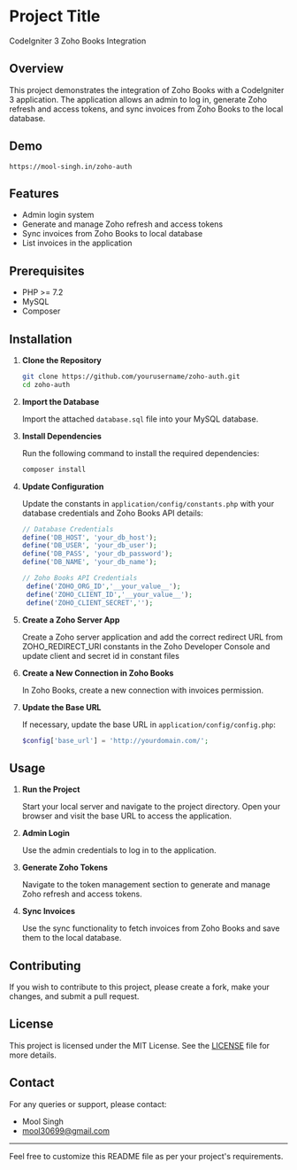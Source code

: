 # Project Title

CodeIgniter 3 Zoho Books Integration

## Overview

This project demonstrates the integration of Zoho Books with a CodeIgniter 3 application. The application allows an admin to log in, generate Zoho refresh and access tokens, and sync invoices from Zoho Books to the local database.

## Demo

```
https://mool-singh.in/zoho-auth
```

## Features

- Admin login system
- Generate and manage Zoho refresh and access tokens
- Sync invoices from Zoho Books to local database
- List invoices in the application

## Prerequisites

- PHP >= 7.2
- MySQL
- Composer

## Installation

1. **Clone the Repository**

   ```bash
   git clone https://github.com/yourusername/zoho-auth.git
   cd zoho-auth
   ```

2. **Import the Database**

   Import the attached `database.sql` file into your MySQL database.

3. **Install Dependencies**

   Run the following command to install the required dependencies:

   ```bash
   composer install
   ```

4. **Update Configuration**

   Update the constants in `application/config/constants.php` with your database credentials and Zoho Books API details:

   ```php
   // Database Credentials
   define('DB_HOST', 'your_db_host');
   define('DB_USER', 'your_db_user');
   define('DB_PASS', 'your_db_password');
   define('DB_NAME', 'your_db_name');

   // Zoho Books API Credentials
    define('ZOHO_ORG_ID','__your_value__');
    define('ZOHO_CLIENT_ID','__your_value__');
    define('ZOHO_CLIENT_SECRET','');
   ```

5. **Create a Zoho Server App**

   Create a Zoho server application and add the correct redirect URL from ZOHO_REDIRECT_URI constants in the Zoho Developer Console and update client and secret id in constant files

6. **Create a New Connection in Zoho Books**

   In Zoho Books, create a new connection with invoices permission. 

7. **Update the Base URL**

   If necessary, update the base URL in `application/config/config.php`:

   ```php
   $config['base_url'] = 'http://yourdomain.com/';
   ```

## Usage

1. **Run the Project**

   Start your local server and navigate to the project directory. Open your browser and visit the base URL to access the application.

2. **Admin Login**

   Use the admin credentials to log in to the application.

3. **Generate Zoho Tokens**

   Navigate to the token management section to generate and manage Zoho refresh and access tokens.

4. **Sync Invoices**

   Use the sync functionality to fetch invoices from Zoho Books and save them to the local database.

## Contributing

If you wish to contribute to this project, please create a fork, make your changes, and submit a pull request.

## License

This project is licensed under the MIT License. See the [LICENSE](LICENSE) file for more details.

## Contact

For any queries or support, please contact:

- Mool Singh
- [mool30699@gmail.com](mailto:mool30699@gmail.com)

---

Feel free to customize this README file as per your project's requirements.